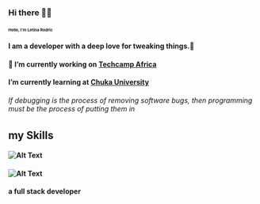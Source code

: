 
### Hi there 👋👋
#### <span style="font-size: 8px;">Hello, I'm Letina Rodric</span>
#### I am a developer with a deep love for tweaking things.🙂
#### 🔭 I’m currently working on [Techcamp Africa](https://techcamp.co.ke/)
#### I’m currently learning at [Chuka University](https://www.chuka.ac.ke)



###### If debugging is the process of removing software bugs, then programming must be the process of putting them in

## my Skills
#### ![Alt Text](https://camo.githubusercontent.com/c31988222c53c683794b622a109122f6817e38c84686f714b0d324d0d0d71e6a/68747470733a2f2f696d672e736869656c64732e696f2f62616467652f2d507974686f6e2d3035313232413f266c6f676f3d707974686f6e)
#### ![Alt Text](https://camo.githubusercontent.com/1deb0355463716bb453539c81f195405e5c1f6bec0e040e4b88ccf33527e3865/68747470733a2f2f696d672e736869656c64732e696f2f62616467652f2d4a6176615363726970742d3035313232413f266c6f676f3d4a617661536372697074)



#### a full stack developer

<!--
**letinarodric22/letinarodric22** is a ✨ _special_ ✨ repository because its `README.md` (this file) appears on your GitHub profile.

Here are some ideas to get you started:

- 🔭 I’m currently working on ...
- 🌱 I’m currently learning ...
- 👯 I’m looking to collaborate on ...
- 🤔 I’m looking for help with ...
- 💬 Ask me about ...
- 📫 How to reach me: ...
- 😄 Pronouns: ...
- ⚡ Fun fact: ...
-->
